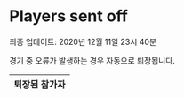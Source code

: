 # Players sent off
최종 업데이트: 2020년 12월 11일 23시 40분


경기 중 오류가 발생하는 경우 자동으로 퇴장됩니다.


| 퇴장된 참가자 |
|:---:|